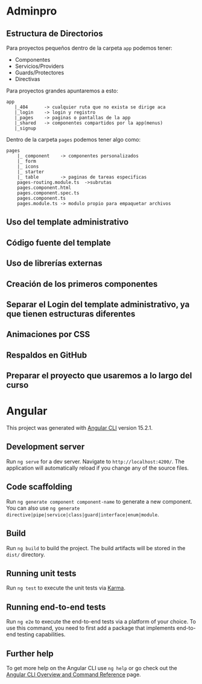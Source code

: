 # Adminpro

## Estructura de Directorios

Para proyectos pequeños dentro de la carpeta `app` podemos tener:

- Componentes
- Servicios/Providers
- Guards/Protectores
- Directivas

Para proyectos grandes apuntaremos a esto:

```
app
   |_404      -> cualquier ruta que no exista se dirige aca
   |_login    -> login y registro
   |_pages    -> paginas o pantallas de la app
   |_shared   -> componentes compartidos por la app(menus)
   |_signup

```

Dentro de la carpeta `pages` podemos tener algo como:

```
pages
    |_ component    -> componentes personalizados
    |_ form
    |_ icons
    |_ starter
    |_ table        -> paginas de tareas especificas
    pages-routing.module.ts  ->subrutas
    pages.component.html
    pages.component.spec.ts
    pages.component.ts
    pages.module.ts -> modulo propio para empaquetar archivos
```

## Uso del template administrativo

## Código fuente del template

## Uso de librerías externas

## Creación de los primeros componentes

## Separar el Login del template administrativo, ya que tienen estructuras diferentes

## Animaciones por CSS

## Respaldos en GitHub

## Preparar el proyecto que usaremos a lo largo del curso

# Angular

This project was generated with [Angular CLI](https://github.com/angular/angular-cli) version 15.2.1.

## Development server

Run `ng serve` for a dev server. Navigate to `http://localhost:4200/`. The application will automatically reload if you change any of the source files.

## Code scaffolding

Run `ng generate component component-name` to generate a new component. You can also use `ng generate directive|pipe|service|class|guard|interface|enum|module`.

## Build

Run `ng build` to build the project. The build artifacts will be stored in the `dist/` directory.

## Running unit tests

Run `ng test` to execute the unit tests via [Karma](https://karma-runner.github.io).

## Running end-to-end tests

Run `ng e2e` to execute the end-to-end tests via a platform of your choice. To use this command, you need to first add a package that implements end-to-end testing capabilities.

## Further help

To get more help on the Angular CLI use `ng help` or go check out the [Angular CLI Overview and Command Reference](https://angular.io/cli) page.
